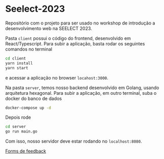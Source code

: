 # Seelect-2023

Repositório com o projeto para ser usado no workshop de introdução a desenvolvimento web na SEELECT 2023.

Pasta `client` possui o código do frontend, desenvolvido em React/Typescript. Para subir a aplicação, basta rodar os seguintes comandos no terminal

```bash
cd client
yarn install
yarn start
```

e acessar a aplicação no browser `locahost:3000`.

Na pasta `server`, temos nosso backend desenvolvido em Golang, usando arquitetura hexagonal. Para subir a aplicação, em outro terminal, suba o docker do banco de dados

```bash
docker-compose up -d
```

Depois rode

```bash
cd server
go run main.go
```

Com isso, nosso servidor deve estar rodando no `localhost:8080`.

[Forms de feedback](https://forms.gle/bj2Gn2rciysrTcFu5)
